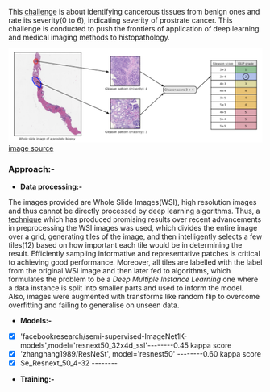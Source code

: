 This [challenge](https://www.kaggle.com/c/prostate-cancer-grade-assessment) is about identifying cancerous tissues from benign ones and rate its severity(0 to 6), indicating severity of prostrate cancer. This challenge is conducted to push the frontiers of application of deep learning and medical imaging methods to histopathology.  

![image](./pandas.png)  
                                                 [image source](https://www.kaggle.com/c/prostate-cancer-grade-assessment)

### Approach:-  

- **Data processing:-**

The images provided are Whole Slide Images(WSI), high resolution images and thus cannot be directly processed by deep learning algorithms. Thus, a [technique](https://developer.ibm.com/technologies/data-science/articles/an-automatic-method-to-identify-tissues-from-big-whole-slide-images-pt1/) which has produced promising results over recent advancements in preprocessing the WSI images was used, which divides the entire image over a grid, generating tiles of the image, and then intelligently selects a few tiles(12) based on how important each tile would be in determining the result. Efficiently sampling informative and representative patches is critical to achieving good performance. Moreover, all tiles are labelled with the label from the original WSI image and then later fed to algorithms, which formulates the problem to be a *Deep Multiple Instance Learning* one where a data instance is split into smaller parts and used to inform the model.  
Also, images were augmented with transforms like random flip to overcome overfitting and failing to generalise on unseen data. 

- **Models:-**
- [x] 'facebookresearch/semi-supervised-ImageNet1K-models',model='resnext50_32x4d_ssl'--------0.45 kappa score  
- [x] 'zhanghang1989/ResNeSt', model='resnest50'                                      --------0.60 kappa score  
- [x] Se_Resnext_50_4-32                                                              --------

- **Training:-**

